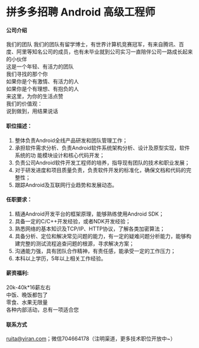 拼多多招聘 Android 高级工程师
==========

#### 公司介绍
我们的团队
我们的团队有留学博士，有世界计算机竞赛冠军，有来自腾讯、百度、阿里等知名公司的成员，也有未毕业就到公司实习一直陪伴公司一路成长起来的小伙伴  
这是一个年轻、有活力的团队  
我们寻找的那个你  
如果你是个有激情、有活力的人  
如果你是个有理想、有抱负的人  
来这里，为你的生活点赞  
我们的价值观：  
说到做到，用结果说话  

#### 职位描述：
1. 整体负责Android全线产品研发和团队管理工作；
2. 承担软件需求分析、负责Android软件系统架构分析、设计及原型实现，软件系统的功   能模块设计和核心代码开发；
3. 负责公司Android软件开发工程师的培养，指导现有团队的技术和职业发展；
4. 对于研发进度和项目质量负责，负责软件开发的标准化，确保文档和代码的完整性；
5. 跟踪Android及互联网行业趋势和发展动态。

#### 任职要求：
1. 精通Android开发平台的框架原理，能够熟练使用Android SDK；
2. 具备一定的C/C++开发经验，或者NDK开发经验；
3. 熟悉网络的基本知识及TCP/IP、HTTP协议，了解各类加密算法；
4. 具备分析、定位和解决常见问题的能力，有一定的疑难问题分析能力，能够构建完整的测试流程追查问题的根源，寻求解决方案；
5. 沟通能力强，具有团队合作精神，有责任感，能承受一定的工作压力；
6. 本科以上学历，5年以上相关工作经验。

#### 薪资福利:
20k-40k*16薪左右  
中饭、晚饭都包了  
零食、水果无限量  
各种内部活动，总有一项适合您  

#### 联系方式
[ruita@yiran.com](mailto:ruita@yiran.com)；微信704664178（注明渠道，更多技术职位开放中~）
